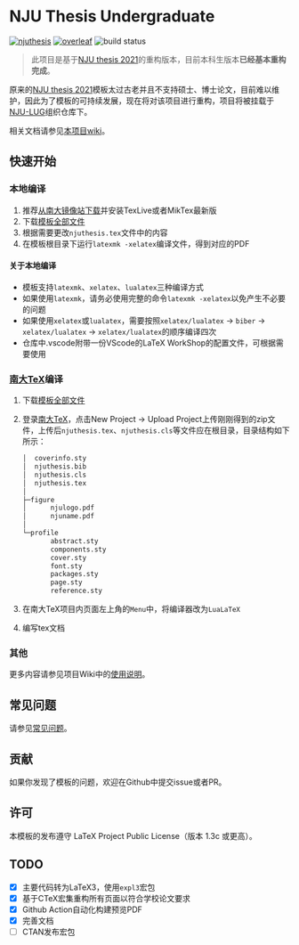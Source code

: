 # NJU Thesis Undergraduate

[![njuthesis](https://img.shields.io/badge/njuthesis-latex-blue)](https://git.nju.edu.cn/nju-lug/nju-latex-templates)
[![overleaf](https://img.shields.io/badge/overleaf-supported-brightgreen)](https://tex.nju.edu.cn)
![build status](https://github.com/nju-lug/NJUThesisUndergraduate/actions/workflows/build.yml/badge.svg)

> 此项目是基于[NJU thesis 2021](https://github.com/FengChendian/NJUThesis2021)的重构版本，目前本科生版本**已经基本重构完成**。

原来的[NJU thesis 2021](https://github.com/FengChendian/NJUThesis2021)模板太过古老并且不支持硕士、博士论文，目前难以维护，因此为了模板的可持续发展，现在将对该项目进行重构，项目将被挂载于[NJU-LUG](https://github.com/nju-lug)组织仓库下。

相关文档请参见[本项目wiki](https://github.com/nju-lug/NJUThesisUndergraduate/wiki)。

## 快速开始

### 本地编译

1. 推荐[从南大镜像站下载](https://mirror.nju.edu.cn/download/app/TeX%20%E6%8E%92%E7%89%88%E7%B3%BB%E7%BB%9F)并安装TexLive或者MikTex最新版
2. 下载[模板全部文件](https://github.com/nju-lug/NJUThesisUndergraduate/archive/refs/heads/master.zip)
3. 根据需要更改`njuthesis.tex`文件中的内容
4. 在模板根目录下运行`latexmk -xelatex`编译文件，得到对应的PDF

#### **关于本地编译**

- 模板支持`latexmk`、`xelatex`、`lualatex`三种编译方式
- 如果使用`latexmk`，请务必使用完整的命令`latexmk -xelatex`以免产生不必要的问题
- 如果使用`xelatex`或`lualatex`，需要按照`xelatex/lualatex` -> `biber` -> `xelatex/lualatex` -> `xelatex/lualatex`的顺序编译四次
- 仓库中.vscode附带一份VScode的LaTeX WorkShop的配置文件，可根据需要使用

### [南大TeX](https://tex.nju.edu.cn)编译

1. 下载[模板全部文件](https://github.com/nju-lug/NJUThesisUndergraduate/archive/refs/heads/master.zip)
2. 登录[南大TeX](https://tex.nju.edu.cn)，点击New Project -> Upload Project上传刚刚得到的zip文件，上传后`njuthesis.tex`、`njuthesis.cls`等文件应在根目录，目录结构如下所示：

    ```bash
    │  coverinfo.sty
    │  njuthesis.bib
    │  njuthesis.cls
    │  njuthesis.tex
    │
    ├─figure
    │      njulogo.pdf
    │      njuname.pdf
    │
    └─profile
           abstract.sty
           components.sty
           cover.sty
           font.sty
           packages.sty
           page.sty
           reference.sty
    ```

3. 在南大TeX项目内页面左上角的`Menu`中，将编译器改为`LuaLaTeX`
4. 编写tex文档

### 其他

更多内容请参见项目Wiki中的[使用说明](https://github.com/nju-lug/NJUThesisUndergraduate/wiki/%E4%BD%BF%E7%94%A8%E8%AF%B4%E6%98%8E)。

## 常见问题

请参见[常见问题](https://github.com/nju-lug/NJUThesisUndergraduate/wiki/%E5%B8%B8%E8%A7%81%E9%97%AE%E9%A2%98)。

## 贡献

如果你发现了模板的问题，欢迎在Github中提交issue或者PR。

## 许可

本模板的发布遵守 LaTeX Project Public License（版本 1.3c 或更高）。

## TODO

- [x] 主要代码转为LaTeX3，使用`expl3`宏包
- [x] 基于CTeX宏集重构所有页面以符合学校论文要求
- [x] Github Action自动化构建预览PDF
- [x] 完善文档
- [ ] CTAN发布宏包
